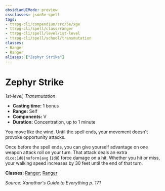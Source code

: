 ```yaml
---
obsidianUIMode: preview
cssclasses: json5e-spell
tags:
- ttrpg-cli/compendium/src/5e/xge
- ttrpg-cli/spell/class/ranger
- ttrpg-cli/spell/level/1st-level
- ttrpg-cli/spell/school/transmutation
classes:
- Ranger
- Ranger
aliases: ["Zephyr Strike"]
---
```

# Zephyr Strike
*1st-level, Transmutation*  

- **Casting time:** 1 bonus
- **Range:** Self
- **Components:** V
- **Duration:** Concentration, up to 1 minute

You move like the wind. Until the spell ends, your movement doesn't provoke opportunity attacks.

Once before the spell ends, you can give yourself advantage on one weapon attack roll on your turn. That attack deals an extra `dice:1d8|noform|avg` (`1d8`) force damage on a hit. Whether you hit or miss, your walking speed increases by 30 feet until the end of that turn.

**Classes**: [Ranger](list-spells-classes-ranger); [Ranger](list-spells-classes-ranger)

*Source: Xanathar's Guide to Everything p. 171*